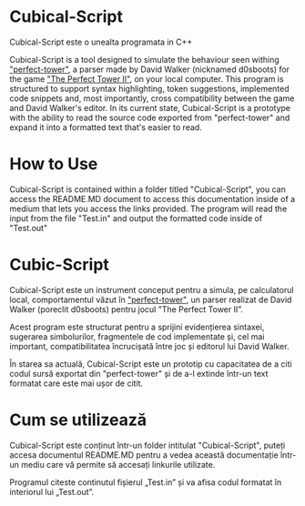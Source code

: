 # Cubical-Script

Cubical-Script este o unealta programata in C++ 

Cubical-Script is a tool designed to simulate the behaviour seen withing ["perfect-tower"](https://github.com/d0sboots/PerfectTower?tab=readme-ov-file#improved-code-editor), a parser made by David Walker (nicknamed d0sboots) for the game ["The Perfect Tower II"](https://www.perfecttower2.com/), on your local computer.
This program is structured to support syntax highlighting, token suggestions, implemented code snippets and, most importantly, cross compatibility between the game and David Walker's editor.
In its current state, Cubical-Script is a prototype with the ability to read the source code exported from "perfect-tower" and expand it into a formatted text that's easier to read.

# How to Use
Cubical-Script is contained within a folder titled "Cubical-Script", you can access the README.MD document to access this documentation inside of a medium that lets you access the links provided.
The program will read the input from the file "Test.in" and output the formatted code inside of "Test.out"



# Cubic-Script
Cubical-Script este un instrument conceput pentru a simula, pe calculatorul local, comportamentul văzut în ["perfect-tower"](https://github.com/d0sboots/PerfectTower?tab=readme-ov-file#improved-code-editor), un parser realizat de David Walker (poreclit d0sboots) pentru jocul "The Perfect Tower II”.

Acest program este structurat pentru a sprijini evidențierea sintaxei, sugerarea simbolurilor, fragmentele de cod implementate și, cel mai important, compatibilitatea încrucișată între joc și editorul lui David Walker.

În starea sa actuală, Cubical-Script este un prototip cu capacitatea de a citi codul sursă exportat din "perfect-tower" și de a-l extinde într-un text formatat care este mai ușor de citit.

# Cum se utilizează
Cubical-Script este conținut într-un folder intitulat "Cubical-Script", puteți accesa documentul README.MD pentru a vedea această documentație într-un mediu care vă permite să accesați linkurile utilizate.

Programul citeste continutul fișierul „Test.in” și va afisa codul formatat în interiorul lui „Test.out”.


